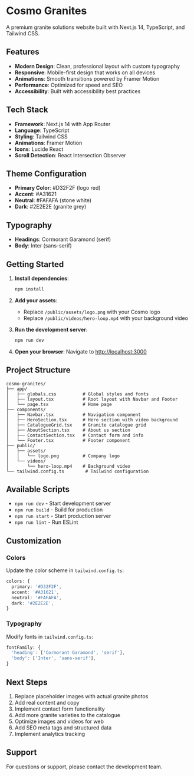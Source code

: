 # Cosmo Granites

A premium granite solutions website built with Next.js 14, TypeScript, and Tailwind CSS.

## Features

- **Modern Design**: Clean, professional layout with custom typography
- **Responsive**: Mobile-first design that works on all devices
- **Animations**: Smooth transitions powered by Framer Motion
- **Performance**: Optimized for speed and SEO
- **Accessibility**: Built with accessibility best practices

## Tech Stack

- **Framework**: Next.js 14 with App Router
- **Language**: TypeScript
- **Styling**: Tailwind CSS
- **Animations**: Framer Motion
- **Icons**: Lucide React
- **Scroll Detection**: React Intersection Observer

## Theme Configuration

- **Primary Color**: #D32F2F (logo red)
- **Accent**: #A31621
- **Neutral**: #FAFAFA (stone white)
- **Dark**: #2E2E2E (granite grey)

## Typography

- **Headings**: Cormorant Garamond (serif)
- **Body**: Inter (sans-serif)

## Getting Started

1. **Install dependencies**:
   ```bash
   npm install
   ```

2. **Add your assets**:
   - Replace `/public/assets/logo.png` with your Cosmo logo
   - Replace `/public/videos/hero-loop.mp4` with your background video

3. **Run the development server**:
   ```bash
   npm run dev
   ```

4. **Open your browser**:
   Navigate to [http://localhost:3000](http://localhost:3000)

## Project Structure

```
cosmo-granites/
├── app/
│   ├── globals.css          # Global styles and fonts
│   ├── layout.tsx           # Root layout with Navbar and Footer
│   └── page.tsx             # Home page
├── components/
│   ├── Navbar.tsx           # Navigation component
│   ├── HeroSection.tsx      # Hero section with video background
│   ├── CatalogueGrid.tsx    # Granite catalogue grid
│   ├── AboutSection.tsx     # About us section
│   ├── ContactSection.tsx   # Contact form and info
│   └── Footer.tsx           # Footer component
├── public/
│   ├── assets/
│   │   └── logo.png         # Company logo
│   └── videos/
│       └── hero-loop.mp4    # Background video
└── tailwind.config.ts        # Tailwind configuration
```

## Available Scripts

- `npm run dev` - Start development server
- `npm run build` - Build for production
- `npm run start` - Start production server
- `npm run lint` - Run ESLint

## Customization

### Colors
Update the color scheme in `tailwind.config.ts`:

```typescript
colors: {
  primary: '#D32F2F',
  accent: '#A31621',
  neutral: '#FAFAFA',
  dark: '#2E2E2E',
}
```

### Typography
Modify fonts in `tailwind.config.ts`:

```typescript
fontFamily: {
  'heading': ['Cormorant Garamond', 'serif'],
  'body': ['Inter', 'sans-serif'],
}
```

## Next Steps

1. Replace placeholder images with actual granite photos
2. Add real content and copy
3. Implement contact form functionality
4. Add more granite varieties to the catalogue
5. Optimize images and videos for web
6. Add SEO meta tags and structured data
7. Implement analytics tracking

## Support

For questions or support, please contact the development team.
